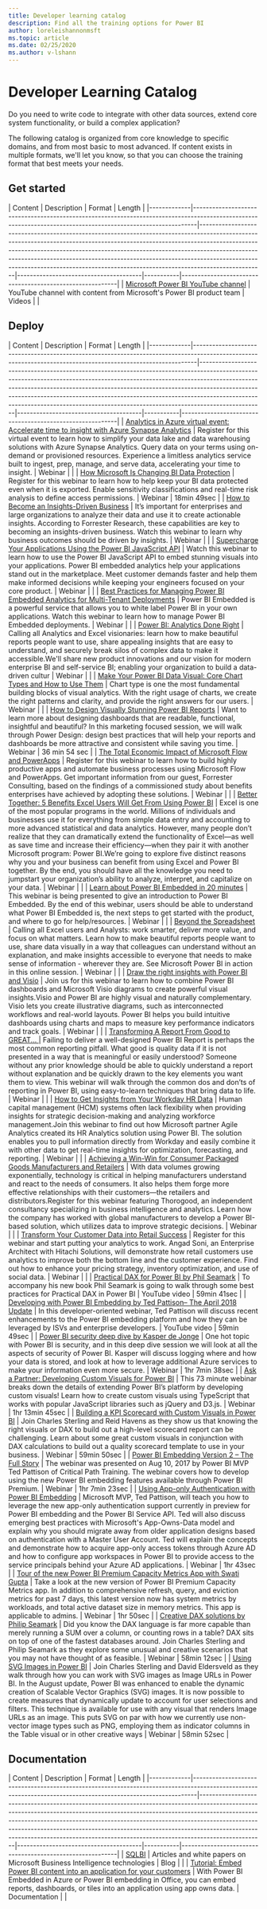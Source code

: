 ```yaml
---
title: Developer learning catalog
description: Find all the training options for Power BI
author: loreleishannonmsft
ms.topic: article
ms.date: 02/25/2020
ms.author: v-lshann
---
```


# Developer Learning Catalog

Do you need to write code to integrate with other data sources, extend core system functionality, or build a complex application?

The following catalog is organized from core knowledge to specific domains, and from most basic to most advanced. If content exists in multiple formats, we'll let you know, so that you can choose the training format that best meets your needs.

## Get started<a name="get-started"></a>
| Content  | Description     | Format     | Length    | 
|-------------|-------------------------------------------------------------------------------------------------------------------------------------------------------------|--------------------------------------------------------------------------------------------------------------------------------------------------------------------------------------------------------------------------------------------------------------------------------------------------------------------------------------------------------------------------------------------------------------------------|---------------------------------------|-----------|----------------------------------------------------------|
| [Microsoft Power BI YouTube channel](https://www.youtube.com/user/mspowerbi/videos) | YouTube channel with content from Microsoft's Power BI product team | Videos | |

## Deploy<a name="deploy"></a>
| Content  | Description     | Format     | Length    | 
|-------------|-------------------------------------------------------------------------------------------------------------------------------------------------------------|--------------------------------------------------------------------------------------------------------------------------------------------------------------------------------------------------------------------------------------------------------------------------------------------------------------------------------------------------------------------------------------------------------------------------|---------------------------------------|-----------|----------------------------------------------------------|
| [Analytics in Azure virtual event: Accelerate time to insight with Azure Synapse Analytics](https://info.microsoft.com/Analytics-in-Azure-virtual-event-Accelerate-Time-to-Insight-with-Azure-Synapse-Analytics-On-Demand-Registration.html) | Register for this virtual event to learn how to simplify your data lake and data warehousing solutions with Azure Synapse Analytics. Query data on your terms using on-demand or provisioned resources. Experience a limitless analytics service built to ingest, prep, manage, and serve data, accelerating your time to insight.                                                                                                                                                                                                                                                                                                                                                                       | Webinar       |                 |
| [How Microsoft Is Changing BI Data Protection](https://info.microsoft.com/ww-landing-How-Microsoft-Is-Changing-BI-Data-Protection-OnDemand.html)                                                                                             | Register for this webinar to learn how to help keep your BI data protected even when it is exported. Enable sensitivity classifications and real-time risk analysis to define access permissions.                                                                                                                                                                                                                                                                                                                                                                                                                                                                                                        | Webinar       | 18min 49sec     |
| [How to Become an Insights-Driven Business](https://info.microsoft.com/ww-landing-how-to-become-an-insights-driven-business.html)                                                                                                            | It’s important for enterprises and large organizations to analyze their data and use it to create actionable insights. According to Forrester Research, these capabilities are key to becoming an insights-driven business. Watch this webinar to learn why business outcomes should be driven by insights.                                                                                                                                                                                                                                                                                                                                                                                              | Webinar       |                 |
| [Supercharge Your Applications Using the Power BI JavaScript API](https://info.microsoft.com/ww-landing-PBI-JavaScript-API-video.html)                                                                                                       | Watch this webinar to learn how to use the Power BI JavaScript API to embed stunning visuals into your applications. Power BI embedded analytics help your applications stand out in the marketplace. Meet customer demands faster and help them make informed decisions while keeping your engineers focused on your core product.                                                                                                                                                                                                                                                                                                                                                                      | Webinar       |                 |
| [Best Practices for Managing Power BI Embedded Analytics for Multi-Tenant Deployments](https://info.microsoft.com/ww-landing-PBI-webinar-Best-Practices-for-Managing-Power-BI-Embedded-video.html)                                           | Power BI Embedded is a powerful service that allows you to white label Power BI in your own applications. Watch this webinar to learn how to manage Power BI Embedded deployments.                                                                                                                                                                                                                                                                                                                                                                                                                                                                                                                       | Webinar       |                 |
| [Power BI: Analytics Done Right](https://info.microsoft.com/CA-PowerBI-WBNR-FY19-11Nov-08-PowerBIAnalyticsDoneRight-MCW0008690_02OnDemandRegistration-ForminBody.html)                                                                       | Calling all Analytics and Excel visionaries: learn how to make beautiful reports people want to use, share appealing insights that are easy to understand, and securely break silos of complex data to make it accessible.We'll share new product innovations and our vision for modern enterprise BI and self-service BI; enabling your organization to build a data-driven cultur                                                                                                                                                                                                                                                                                                                      | Webinar       |                 |
| [Make Your Power BI Data Visual: Core Chart Types and How to Use Them](https://info.microsoft.com/Make-your-Power-BI-Data-Visual-OnDemandRegistration.html)                                                                                  | Chart type is one the most fundamental building blocks of visual analytics. With the right usage of charts, we create the right patterns and clarity, and provide the right answers for our users.                                                                                                                                                                                                                                                                                                                                                                                                                                                                                                       | Webinar       |                 |
| [How to Design Visually Stunning Power BI Reports](https://community.powerbi.com/t5/Webinars-and-Video-Gallery/5-3-17-Webinar-How-to-Design-Visually-Stunning-Power-BI-Reports/m-p/168204?Is=Website)                                        | Want to learn more about designing dashboards that are readable, functional, insightful and beautiful? In this marketing focused session, we will walk through Power Design: design best practices that will help your reports and dashboards be more attractive and consistent while saving you time.                                                                                                                                                                                                                                                                                                                                                                                                   | Webinar       | 36 min 54 sec   |
| [The Total Economic Impact of Microsoft Flow and PowerApps](https://info.microsoft.com/The-TEI-of-PowerApps-and-Microsoft-Flow-OnDemandRegistration.html?Is=Website)                                                                         | Register for this webinar to learn how to build highly productive apps and automate business processes using Microsoft Flow and PowerApps. Get important information from our guest, Forrester Consulting, based on the findings of a commissioned study about benefits enterprises have achieved by adopting these solutions.                                                                                                                                                                                                                                                                                                                                                                           | Webinar       |                 |
| [Better Together: 5 Benefits Excel Users Will Get From Using Power BI](https://info.microsoft.com/excel-powerbi-better-together-ondemand.html)                                                                                               | Excel is one of the most popular programs in the world. Millions of individuals and businesses use it for everything from simple data entry and accounting to more advanced statistical and data analytics. However, many people don’t realize that they can dramatically extend the functionality of Excel—as well as save time and increase their efficiency—when they pair it with another Microsoft program: Power BI.We’re going to explore five distinct reasons why you and your business can benefit from using Excel and Power BI together. By the end, you should have all the knowledge you need to jumpstart your organization’s ability to analyze, interpret, and capitalize on your data. | Webinar       |                 |
| [Learn about Power BI Embedded in 20 minutes](https://info.microsoft.com/ww-ondemand-power-bi-embedded-in-20-min.html)                                                                                                                       | This webinar is being presented to give an introduction to Power BI Embedded. By the end of this webinar, users should be able to understand what Power BI Embedded is, the next steps to get started with the product, and where to go for help/resources.                                                                                                                                                                                                                                                                                                                                                                                                                                              | Webinar       |                 |
| [Beyond the Spreadsheet](https://info.microsoft.com/CA-PowerBI-WBNR-FY18-05May-09-DataBeyondtheSpreadsheet-MCW0006385_02OnDemandRegistration-ForminBody.html)                                                                                | Calling all Excel users and Analysts: work smarter, deliver more value, and focus on what matters. Learn how to make beautiful reports people want to use, share data visually in a way that colleagues can understand without an explanation, and make insights accessible to everyone that needs to make sense of information - wherever they are. See Microsoft Power BI in action in this online session.                                                                                                                                                                                                                                                                                            | Webinar       |                 |
| [Draw the right insights with Power BI and Visio](https://info.microsoft.com/ww-ondemand-powerbi-and-visio.html)                                                                                                                             | Join us for this webinar to learn how to combine Power BI dashboards and Microsoft Visio diagrams to create powerful visual insights.Visio and Power BI are highly visual and naturally complementary. Visio lets you create illustrative diagrams, such as interconnected workflows and real-world layouts. Power BI helps you build intuitive dashboards using charts and maps to measure key performance indicators and track goals.                                                                                                                                                                                                                                                                  | Webinar       |                 |
| [Transforming A Report From Good to GREAT... ](https://community.powerbi.com/t5/Webinars-and-Video-Gallery/Power-BI-Transforming-A-Report-From-Good-to-GREAT/m-p/315119?Is=Website)                                                          | Failing to deliver a well-designed Power BI Report is perhaps the most common reporting pitfall.  What good is quality data if it is not presented in a way that is meaningful or easily understood? Someone without any prior knowledge should be able to quickly understand a report without explanation and be quickly drawn to the key elements you want them to view.  This webinar will walk through the common dos and don’ts of reporting in Power BI, using easy-to-learn techniques that bring data to life.                                                                                                                                                                                   | Webinar       |                 |
| [How to Get Insights from Your Workday HR Data](https://info.microsoft.com/How-to-Get-insights-from-Your-Workday-HR-Data-OnDemandRegistration.html)                                                                                          | Human capital management (HCM) systems often lack flexibility when providing insights for strategic decision-making and analyzing workforce management.Join this webinar to find out how Microsoft partner Agile Analytics created its HR Analytics solution using Power BI. The solution enables you to pull information directly from Workday and easily combine it with other data to get real-time insights for optimization, forecasting, and reporting.                                                                                                                                                                                                                                            | Webinar       |                 |
| [Achieving a Win-Win for Consumer Packaged Goods Manufacturers and Retailers](https://info.microsoft.com/Achieving-a-Win-Win-for-Consumer-Packaged-Goods-Manufacturers-and-Retailers-OnDemandRegistration.html)                              | With data volumes growing exponentially, technology is critical in helping manufacturers understand and react to the needs of consumers. It also helps them forge more effective relationships with their customers—the retailers and distributors.Register for this webinar featuring Thorogood, an independent consultancy specializing in business intelligence and analytics. Learn how the company has worked with global manufacturers to develop a Power BI-based solution, which utilizes data to improve strategic decisions.                                                                                                                                                                   | Webinar       |                 |
| [Transform Your Customer Data into Retail Success](https://info.microsoft.com/Transform-Your-Customer-Data-into-Retail-Success-OnDemandRegistration.html)                                                                                    | Register for this webinar and start putting your analytics to work. Angad Soni, an Enterprise Architect with Hitachi Solutions, will demonstrate how retail customers use analytics to improve both the bottom line and the customer experience. Find out how to enhance your pricing strategy, inventory optimization, and use of social data.                                                                                                                                                                                                                                                                                                                                                          | Webinar       |                 |
| [Practical DAX for Power BI by Phil Seamark](https://www.youtube.com/watch?v=1fGfqzS37qs)                                                                                                                                                    | To accompany his new book Phil Seamark is going to walk through some best practices for Practical DAX in Power BI                                                                                                                                                                                                                                                                                                                                                                                                                                                                                                                                                                                        | YouTube video | 59min 41sec     |
| [Developing with Power BI Embedding by Ted Pattison– The April 2018 Update](https://www.youtube.com/watch?v=swnGlrRy588)                                                                                                                     | In this developer-oriented webinar, Ted Pattison will discuss recent enhancements to the Power BI embedding platform and how they can be leveraged by ISVs and enterprise developers.                                                                                                                                                                                                                                                                                                                                                                                                                                                                                                                    | YouTube video | 59min 49sec     |
| [Power BI security deep dive by Kasper de Jonge](https://community.powerbi.com/t5/Webinars-and-Video-Gallery/5-23-2017-Power-BI-security-deep-dive-by-Kasper-de-Jonge/m-p/161476?Is=Website)                                                 | One hot topic with Power BI is security, and in this deep dive session we will look at all the aspects of security of Power BI. Kasper will discuss logging where and how your data is stored, and look at how to leverage additional Azure services to make your information even more secure.                                                                                                                                                                                                                                                                                                                                                                                                          | Webinar       | 1hr 7min 38sec  |
| [Ask a Partner: Developing Custom Visuals for Power BI](https://community.powerbi.com/t5/Webinars-and-Video-Gallery/Ask-a-Partner-Developing-Custom-Visuals-for-Power-BI/m-p/150368?Is=Website)                                              | This 73 minute webinar breaks down the details of extending Power BI’s platform by developing custom visuals! Learn how to create custom visuals using TypeScript that works with popular JavaScript libraries such as jQuery and D3.js.                                                                                                                                                                                                                                                                                                                                                                                                                                                                 | Webinar       | 1hr 13min 45sec |
| [Building a KPI Scorecard with Custom Visuals in Power BI](https://community.powerbi.com/t5/Webinars-and-Video-Gallery/8-16-18-Webinar-Building-a-KPI-Scorecard-with-Custom-Visuals-in/td-p/480098)                                          | Join Charles Sterling and Reid Havens as they show us that knowing the right visuals or DAX to build out a high-level scorecard report can be challenging. Learn about some great custom visuals in conjunction with DAX calculations to build out a quality scorecard template to use in your business.                                                                                                                                                                                                                                                                                                                                                                                                 | Webinar       | 59min 50sec     |
| [Power BI Embedding Version 2 – The Full Story](https://community.powerbi.com/t5/Webinars-and-Video-Gallery/Power-BI-Embedding-Version-2-The-Full-Story/td-p/229527)                                                                         | The webinar was presented on Aug 10, 2017 by Power BI MVP Ted Pattison of Critical Path Training. The webinar covers how to develop using the new Power BI embedding features available through Power BI Premium.                                                                                                                                                                                                                                                                                                                                                                                                                                                                                        | Webinar       | 1hr 7min 23sec  |
| [Using App-only Authentication with Power BI Embedding](https://community.powerbi.com/t5/Webinars-and-Video-Gallery/Webinar-Using-App-only-Authentication-with-Power-BI-Embedding/td-p/642230)                                               | Microsoft MVP, Ted Pattison, will teach you how to leverage the new app-only authentication support currently in preview for Power BI embedding and the Power BI Service API. Ted will also discuss emerging best practices with Microsoft's App-Owns-Data model and explain why you should migrate away from older application designs based on authentication with a Master User Account. Ted will explain the concepts and demonstrate how to acquire app-only access tokens through Azure AD and how to configure app workspaces in Power BI to provide access to the service principals behind your Azure AD applications.                                                                          | Webinar       | 1hr 43sec       |
| [Tour of the new Power BI Premium Capacity Metrics App with Swati Gupta](https://community.powerbi.com/t5/Webinars-and-Video-Gallery/Tour-of-the-new-Power-BI-Premium-Capacity-Metrics-App-with-Swati/td-p/619028)                           | Take a look at the new version of Power BI Premium Capacity Metrics app. In addition to comprehensive refresh, query, and eviction metrics for past 7 days, this latest version now has system metrics by workloads, and total active dataset size in memory metrics. This app is applicable to admins.                                                                                                                                                                                                                                                                                                                                                                                                  | Webinar       | 1hr 50sec       |
| [Creative DAX solutions by Philip Seamark](https://community.powerbi.com/t5/Webinars-and-Video-Gallery/10-2-18-Webinar-Creative-DAX-solutions-by-Philip-Seamark/td-p/516250)                                                                 | Did you know the DAX language is far more capable than merely running a SUM over a column, or counting rows in a table? DAX sits on top of one of the fastest databases around.  Join Charles Sterling and Philip Seamark as they explore some unusual and creative scenarios that you may not have thought of as feasible.                                                                                                                                                                                                                                                                                                                                                                              | Webinar       | 58min 12sec     |
| [Using SVG Images in Power BI](https://community.powerbi.com/t5/Webinars-and-Video-Gallery/9-27-18-Webinar-Using-SVG-Images-in-Power-BI/td-p/513179)                                                                                         | Join Charles Sterling and David Eldersveld as they walk through how you can work with SVG images as Image URLs in Power BI. In the August update, Power BI was enhanced to enable the dynamic creation of Scalable Vector Graphics (SVG) images. It is now possible to create measures that dynamically update to account for user selections and filters. This technique is available for use with any visual that renders Image URLs as an image. This puts SVG on par with how we currently use non-vector image types such as PNG, employing them as indicator columns in the Table visual or in other creative ways                                                                                 | Webinar       | 58min 52sec     |
## Documentation<a name="documentation"></a>
| Content  | Description     | Format     | Length    | 
|-------------|-------------------------------------------------------------------------------------------------------------------------------------------------------------|--------------------------------------------------------------------------------------------------------------------------------------------------------------------------------------------------------------------------------------------------------------------------------------------------------------------------------------------------------------------------------------------------------------------------|---------------------------------------|-----------|----------------------------------------------------------|
| [SQLBI](https://www.sqlbi.com/articles/)                                                                                                                                                                               | Articles and white papers on Microsoft Business Intelligence technologies                                                                             | Blog          |   |
| [Tutorial: Embed Power BI content into an application for your customers](https://docs.microsoft.com/en-us/power-bi/developer/embed-sample-for-customers#step-1-setup-your-embedded-analytics-development-environment) | With Power BI Embedded in Azure or Power BI embedding in Office, you can embed reports, dashboards, or tiles into an application using app owns data. | Documentation |   |